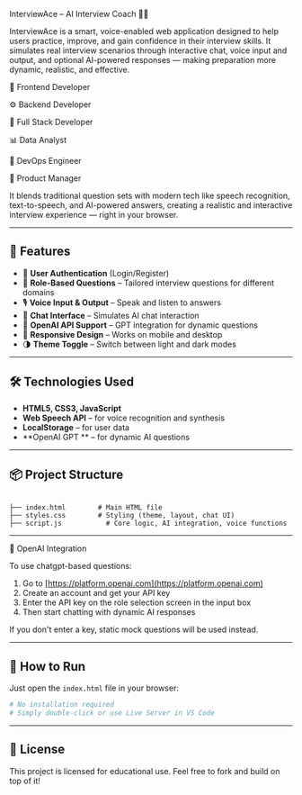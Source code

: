 InterviewAce – AI Interview Coach 🧠💬

InterviewAce is a smart, voice-enabled web application designed to help users practice, improve, and gain confidence in their interview skills. It simulates real interview scenarios through interactive chat, voice input and output, and optional AI-powered responses — making preparation more dynamic, realistic, and effective.

🎨 Frontend Developer

⚙️ Backend Developer

🔗 Full Stack Developer

📊 Data Analyst

🧪 DevOps Engineer

🧭 Product Manager

It blends traditional question sets with modern tech like speech recognition, text-to-speech, and AI-powered answers, creating a realistic and interactive interview experience — right in your browser.

---

## 🚀 Features

- 🔐 **User Authentication** (Login/Register)
- 🧩 **Role-Based Questions** – Tailored interview questions for different domains
- 🎙️ **Voice Input & Output** – Speak and listen to answers
- 💬 **Chat Interface** – Simulates AI chat interaction
- 🧠 **OpenAI API Support** – GPT integration for dynamic questions 
- 🎨 **Responsive Design** – Works on mobile and desktop
- 🌗 **Theme Toggle** – Switch between light and dark modes

---

## 🛠️ Technologies Used

- **HTML5, CSS3, JavaScript**
- **Web Speech API** – for voice recognition and synthesis
- **LocalStorage** – for user data
- **OpenAI GPT ** – for dynamic AI questions 

---

## 📦 Project Structure

```

├── index.html        # Main HTML file
├── styles.css        # Styling (theme, layout, chat UI)
├── script.js           # Core logic, AI integration, voice functions

````

---

🤖 OpenAI Integration

To use chatgpt-based questions:

1. Go to [https://platform.openai.com](https://platform.openai.com)
2. Create an account and get your API key
3. Enter the API key on the role selection screen in the input box
4. Then start chatting with dynamic AI responses

If you don't enter a key, static mock questions will be used instead.

---

## 🧪 How to Run

Just open the `index.html` file in your browser:

```bash
# No installation required
# Simply double-click or use Live Server in VS Code
```

---

## 📄 License

This project is licensed for educational use.
Feel free to fork and build on top of it!

